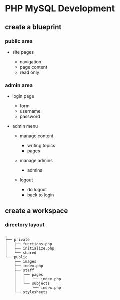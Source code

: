 # PHP MySQL Development

## create a blueprint

### public area 

- site pages

    - navigation
    - page content
    - read only 

### admin area 

- login page 

    - form
    - username
    - password

- admin menu

    - manage content 
        - writing topics
        - pages

    - manage admins 
        - admins

    - logout 
        - do logout 
        - back to login

## create a workspace

### directory layout

```shell
.
├── private
│   ├── functions.php
│   ├── initialize.php
│   └── shared
└── public
    ├── images
    ├── index.php
    ├── staff
    │   ├── pages
    │   │   └── index.php
    │   └── subjects
    │       └── index.php
    └── stylesheets
```

